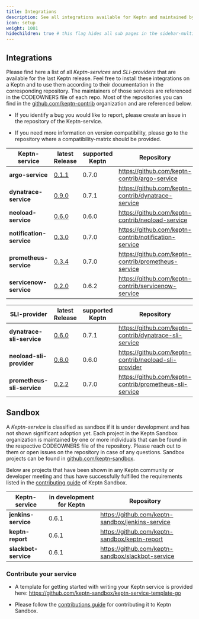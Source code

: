 ```yaml
---
title: Integrations
description: See all integrations available for Keptn and maintained by the community.
icon: setup
weight: 1001
hidechildren: true # this flag hides all sub pages in the sidebar-multicard.html
---
```


## Integrations

Please find here a list of all *Keptn-services* and *SLI-providers* that are available for the last Keptn release. Feel free to install these integrations on a Keptn and to use them according to their documentation in the corresponding repository. The maintainers of those services are referenced in the CODEOWNERS file of each repo. Most of the repositories you can find in the [github.com/keptn-contrib](https://github.com/keptn-contrib) organization and are referenced below.  

- If you identify a bug you would like to report, please create an issue in the repository of the Keptn-service. 

- If you need more information on version compatibility, please go to the repository where a compatibility-matrix should be provided.

| Keptn-service | latest Release | supported Keptn | Repository  |
| -------------------------- | --- | --- | --- |
| **argo-service**      | [0.1.1](https://github.com/keptn-contrib/argo-service/releases/tag/0.1.1) | 0.7.0 | https://github.com/keptn-contrib/argo-service |
| **dynatrace-service**      | [0.9.0](https://github.com/keptn-contrib/dynatrace-service/releases/tag/0.9.0) | 0.7.1 | https://github.com/keptn-contrib/dynatrace-service |
| **neoload-service**        | [0.6.0](https://github.com/keptn-contrib/neoload-service/tree/0.6.0) | 0.6.0 | https://github.com/keptn-contrib/neoload-service |
| **notification-service**   | [0.3.0](https://github.com/keptn-contrib/notification-service/releases/tag/0.3.0) | 0.7.0 | https://github.com/keptn-contrib/notification-service |
| **prometheus-service**     | [0.3.4](https://github.com/keptn-contrib/prometheus-service/releases/tag/0.3.3) | 0.7.0 | https://github.com/keptn-contrib/prometheus-service |
| **servicenow-service**     | [0.2.0](https://github.com/keptn-contrib/servicenow-service/releases/tag/0.2.0) | 0.6.2 | https://github.com/keptn-contrib/servicenow-service |


| SLI-provider | latest Release | supported Keptn | Repository  |
| -------------------------- | --- | --- | --- |
| **dynatrace-sli-service**  | [0.6.0](https://github.com/keptn-contrib/dynatrace-sli-service/releases/tag/0.4.0) | 0.7.1 | https://github.com/keptn-contrib/dynatrace-sli-service |
| **neoload-sli-provider**  | [0.6.0](https://github.com/keptn-contrib/neoload-sli-provider/tree/0.6.0) | 0.6.0 | https://github.com/keptn-contrib/neoload-sli-provider |
| **prometheus-sli-service** | [0.2.2](https://github.com/keptn-contrib/prometheus-sli-service/releases/tag/0.2.2) | 0.7.0 | https://github.com/keptn-contrib/prometheus-sli-service |

## Sandbox

A *Keptn-service* is classified as sandbox if it is under development and has not shown significant adoption yet. 
Each project in the Keptn Sandbox organization is maintained by one or more individuals that can be found in the respective CODEOWNERS file of the repository. Please reach out to them or open issues on the repository in case of any questions.
Sandbox projects can be found in [github.com/keptn-sandbox](https://github.com/keptn-sandbox).

Below are projects that have been shown in any Keptn community or developer meeting and thus have successfully fulfilled the requirements listed in the [contributing guide](https://github.com/keptn-sandbox/contributing) of Keptn Sandbox. 

| Keptn-service | in development for Keptn | Repository |
| --- | --- | --- | 
| **jenkins-service** | 0.6.1 | https://github.com/keptn-sandbox/jenkins-service |
| **keptn-report** | 0.6.1 | https://github.com/keptn-sandbox/keptn-report |
| **slackbot-service** | 0.6.1 | https://github.com/keptn-sandbox/slackbot-service |

### Contribute your service

* A template for getting started with writing your Keptn service is provided here: https://github.com/keptn-sandbox/keptn-service-template-go

* Please follow the [contributions guide](https://github.com/keptn-sandbox/contributing) for contributing it to Keptn Sandbox.
